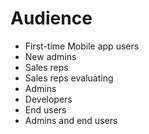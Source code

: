 # Audience

- First-time Mobile app users
- New admins
- Sales reps
- Sales reps evaluating
- Admins
- Developers
- End users
- Admins and end users
